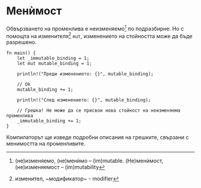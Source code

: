 # Менѝмост

Обвързването на променлива е неизменяемо[^immutable] по подразбирне. Но с
помощта на изменителя[^modifier] `mut`, изменението на стойността може да бъде
разрешено.

```rust,editable,ignore,mdbook-runnable
fn main() {
    let _immutable_binding = 1;
    let mut mutable_binding = 1;

    println!("Преди изменението: {}", mutable_binding);

    // Ok
    mutable_binding += 1;

    println!("След изменението: {}", mutable_binding);

    // Грешка! Не може да се присвои нова стойност на неизменяема променлива
    _immutable_binding += 1;
}
```
Компилаторът ще изведе подробни описания на грешките, свързани с менимостта на променливите.

[^immutable]: (не)изменяемо, (не)менѝмо – (im)mutable. (Не)менѝмост, (не)изменяемост – (im)mutability

[^modifier]: изменител, ~модификатор~ - modifier
